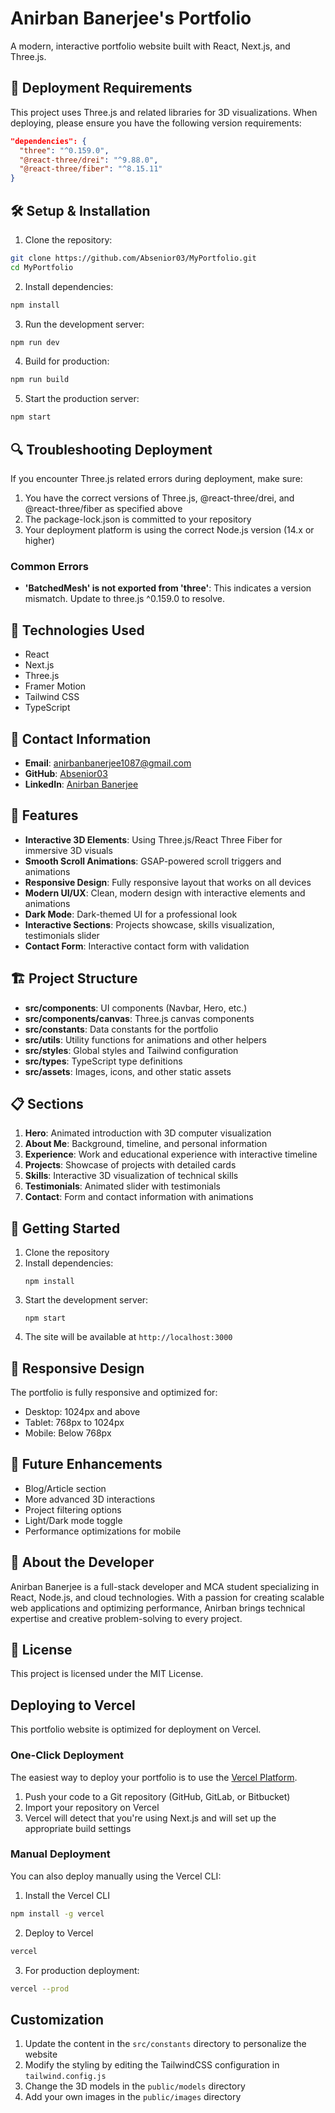 # Anirban Banerjee's Portfolio

A modern, interactive portfolio website built with React, Next.js, and Three.js.

## 🚀 Deployment Requirements

This project uses Three.js and related libraries for 3D visualizations. When deploying, please ensure you have the following version requirements:

```json
"dependencies": {
  "three": "^0.159.0",
  "@react-three/drei": "^9.88.0",
  "@react-three/fiber": "^8.15.11"
}
```

## 🛠️ Setup & Installation

1. Clone the repository:

```bash
git clone https://github.com/Absenior03/MyPortfolio.git
cd MyPortfolio
```

2. Install dependencies:

```bash
npm install
```

3. Run the development server:

```bash
npm run dev
```

4. Build for production:

```bash
npm run build
```

5. Start the production server:

```bash
npm start
```

## 🔍 Troubleshooting Deployment

If you encounter Three.js related errors during deployment, make sure:

1. You have the correct versions of Three.js, @react-three/drei, and @react-three/fiber as specified above
2. The package-lock.json is committed to your repository
3. Your deployment platform is using the correct Node.js version (14.x or higher)

### Common Errors

- **'BatchedMesh' is not exported from 'three'**: This indicates a version mismatch. Update to three.js ^0.159.0 to resolve.

## 🧰 Technologies Used

- React
- Next.js
- Three.js
- Framer Motion
- Tailwind CSS
- TypeScript

## 📝 Contact Information

- **Email**: anirbanbanerjee1087@gmail.com
- **GitHub**: [Absenior03](https://github.com/Absenior03)
- **LinkedIn**: [Anirban Banerjee](https://www.linkedin.com/in/anirban-banerjee-b8a75b1a9/)

## 🚀 Features

- **Interactive 3D Elements**: Using Three.js/React Three Fiber for immersive 3D visuals
- **Smooth Scroll Animations**: GSAP-powered scroll triggers and animations
- **Responsive Design**: Fully responsive layout that works on all devices
- **Modern UI/UX**: Clean, modern design with interactive elements and animations
- **Dark Mode**: Dark-themed UI for a professional look
- **Interactive Sections**: Projects showcase, skills visualization, testimonials slider
- **Contact Form**: Interactive contact form with validation

## 🏗️ Project Structure

- **src/components**: UI components (Navbar, Hero, etc.)
- **src/components/canvas**: Three.js canvas components
- **src/constants**: Data constants for the portfolio
- **src/utils**: Utility functions for animations and other helpers
- **src/styles**: Global styles and Tailwind configuration
- **src/types**: TypeScript type definitions
- **src/assets**: Images, icons, and other static assets

## 📋 Sections

1. **Hero**: Animated introduction with 3D computer visualization
2. **About Me**: Background, timeline, and personal information
3. **Experience**: Work and educational experience with interactive timeline
4. **Projects**: Showcase of projects with detailed cards
5. **Skills**: Interactive 3D visualization of technical skills
6. **Testimonials**: Animated slider with testimonials
7. **Contact**: Form and contact information with animations

## 🚀 Getting Started

1. Clone the repository
2. Install dependencies:
   ```
   npm install
   ```
3. Start the development server:
   ```
   npm start
   ```
4. The site will be available at `http://localhost:3000`

## 📱 Responsive Design

The portfolio is fully responsive and optimized for:

- Desktop: 1024px and above
- Tablet: 768px to 1024px
- Mobile: Below 768px

## 🌙 Future Enhancements

- Blog/Article section
- More advanced 3D interactions
- Project filtering options
- Light/Dark mode toggle
- Performance optimizations for mobile

## 👤 About the Developer

Anirban Banerjee is a full-stack developer and MCA student specializing in React, Node.js, and cloud technologies. With a passion for creating scalable web applications and optimizing performance, Anirban brings technical expertise and creative problem-solving to every project.

## 📝 License

This project is licensed under the MIT License.

## Deploying to Vercel

This portfolio website is optimized for deployment on Vercel.

### One-Click Deployment

The easiest way to deploy your portfolio is to use the [Vercel Platform](https://vercel.com/new).

1. Push your code to a Git repository (GitHub, GitLab, or Bitbucket)
2. Import your repository on Vercel
3. Vercel will detect that you're using Next.js and will set up the appropriate build settings

### Manual Deployment

You can also deploy manually using the Vercel CLI:

1. Install the Vercel CLI

```bash
npm install -g vercel
```

2. Deploy to Vercel

```bash
vercel
```

3. For production deployment:

```bash
vercel --prod
```

## Customization

1. Update the content in the `src/constants` directory to personalize the website
2. Modify the styling by editing the TailwindCSS configuration in `tailwind.config.js`
3. Change the 3D models in the `public/models` directory
4. Add your own images in the `public/images` directory
